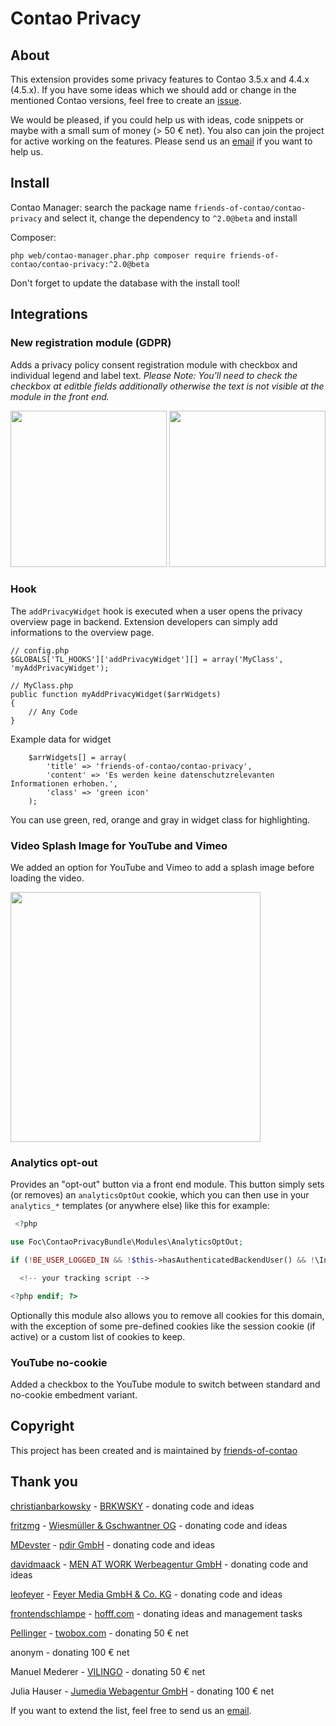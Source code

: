# Contao Privacy

## About

This extension provides some privacy features to Contao 3.5.x and 4.4.x (4.5.x). If you have some ideas which we should add or change in the mentioned Contao versions, feel free to create an [issue](https://github.com/friends-of-contao/contao-privacy/issues).

We would be pleased, if you could help us with ideas, code snippets or maybe with a small sum of money (> 50 € net). You also can join the project for active working on the features. Please send us an [email](mailto:nick@hofff.com) if you want to help us.

## Install
Contao Manager: search the package name `friends-of-contao/contao-privacy` and select it, change the dependency to `^2.0@beta` and install

Composer:

```php web/contao-manager.phar.php composer require friends-of-contao/contao-privacy:^2.0@beta```

Don't forget to update the database with the install tool!

## Integrations

### New registration module (GDPR)

Adds a privacy policy consent registration module with checkbox and individual legend and label text. _Please Note: You'll need to check the checkbox at editble fields additionally otherwise the text is not visible at the module in the front end._

<img src="docs/checkbox-registration.png" width="250"> <img src="docs/checkbox-registration_fe.png" width="250">

### Hook

The `addPrivacyWidget` hook is executed when a user opens the privacy overview page in backend.
Extension developers can simply add informations to the overview page.

    // config.php
    $GLOBALS['TL_HOOKS']['addPrivacyWidget'][] = array('MyClass', 'myAddPrivacyWidget');
    
    // MyClass.php
    public function myAddPrivacyWidget($arrWidgets)
    {
        // Any Code
    }

Example data for widget

        $arrWidgets[] = array(
            'title' => 'friends-of-contao/contao-privacy',
            'content' => 'Es werden keine datenschutzrelevanten Informationen erhoben.',
            'class' => 'green icon'
        );

You can use green, red, orange and gray in widget class for highlighting.

### Video Splash Image for YouTube and Vimeo

We added an option for YouTube and Vimeo to add a splash image before loading the video.

<img src="docs/video-2click.png" width="400">

### Analytics opt-out

Provides an "opt-out" button via a front end module. This button simply sets (or removes) an `analyticsOptOut` cookie, which you can then use in your `analytics_*` templates (or anywhere else) like this for example:
```php
 <?php 

use Foc\ContaoPrivacyBundle\Modules\AnalyticsOptOut;

if (!BE_USER_LOGGED_IN && !$this->hasAuthenticatedBackendUser() && !\Input::cookie(AnalyticsOptOut::COOKIE_NAME)): ?>

  <!-- your tracking script -->

<?php endif; ?>
```
Optionally this module also allows you to remove all cookies for this domain, with the exception of some pre-defined cookies like the session cookie (if active) or a custom list of cookies to keep.

### YouTube no-cookie

Added a checkbox to the YouTube module to switch between standard and no-cookie embedment variant.

## Copyright

This project has been created and is maintained by [friends-of-contao](https://github.com/friends-of-contao)

## Thank you

[christianbarkowsky](https://github.com/christianbarkowsky) - [BRKWSKY](https://brkwsky.de) - donating code and ideas

[fritzmg](https://github.com/fritzmg) - [Wiesmüller & Gschwantner OG](https://www.inspiredminds.at) - donating code and ideas

[MDevster](https://github.com/MDevster) - [pdir GmbH](https://pdir.de) - donating code and ideas

[davidmaack](https://github.com/davidmaack) - [MEN AT WORK Werbeagentur GmbH](https://www.men-at-work.de) - donating code and ideas

[leofeyer](https://github.com/leofeyer) - [Feyer Media GmbH & Co. KG](https://hostingwerk.de) - donating code and ideas

[frontendschlampe](https://github.com/frontendschlampe) - [hofff.com](https://www.hofff.com) - donating ideas and management tasks

[Pellinger](https://github.com/Pellinger) - [twobox.com](http://www.twobox.com) - donating 50 € net

anonym - donating 100 € net

Manuel Mederer - [VILINGO](https://vilingo.com) - donating 50 € net

Julia Hauser - [Jumedia Webagentur GmbH](https://www.jumedia.ch) - donating 100 € net

If you want to extend the list, feel free to send us an [email](mailto:nick@hofff.com).

